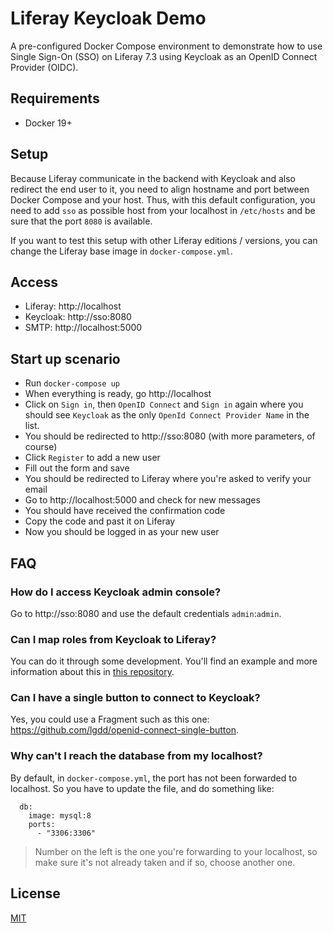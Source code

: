 # Liferay Keycloak Demo

A pre-configured Docker Compose environment to demonstrate how to use Single Sign-On (SSO) on Liferay 7.3 using Keycloak as an OpenID Connect Provider (OIDC).

## Requirements

- Docker 19+

## Setup

Because Liferay communicate in the backend with Keycloak and also redirect the end user to it, you need to align hostname and port between Docker Compose and your host.
Thus, with this default configuration, you need to add `sso` as possible host from your localhost in `/etc/hosts` and be sure that the port `8080` is available.

If you want to test this setup with other Liferay editions / versions, you can change the Liferay base image in `docker-compose.yml`.

## Access

- Liferay: http://localhost
- Keycloak: http://sso:8080
- SMTP: http://localhost:5000

## Start up scenario

- Run `docker-compose up`
- When everything is ready, go http://localhost
- Click on `Sign in`, then `OpenID Connect` and `Sign in` again where you should see `Keycloak` as the only `OpenId Connect Provider Name` in the list.
- You should be redirected to http://sso:8080 (with more parameters, of course)
- Click `Register` to add a new user
- Fill out the form and save
- You should be redirected to Liferay where you're asked to verify your email
- Go to http://localhost:5000 and check for new messages
- You should have received the confirmation code
- Copy the code and past it on Liferay
- Now you should be logged in as your new user

## FAQ

### How do I access Keycloak admin console?
Go to http://sso:8080 and use the default credentials `admin`:`admin`.

### Can I map roles from Keycloak to Liferay?
You can do it through some development. You'll find an example and more information about this in [this repository](https://github.com/fabian-bouche-liferay/oidc-userinfo-mapping).

### Can I have a single button to connect to Keycloak?

Yes, you could use a Fragment such as this one: https://github.com/lgdd/openid-connect-single-button.

### Why can't I reach the database from my localhost?
By default, in `docker-compose.yml`, the port has not been forwarded to localhost. So you have to update the file, and do something like:
```
  db:
    image: mysql:8
    ports:
      - "3306:3306"
```
> Number on the left is the one you're forwarding to your localhost, so make sure it's not already taken and if so, choose another one.

## License

[MIT](LICENSE)